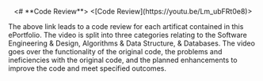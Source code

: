 <p align="center">
<# **Code Review**>
<[Code Review](https://youtu.be/Lm_ubFRt0e8)>
</p>

The above link leads to a code review for each artificat contained in this ePortfolio. The video is split into three categories relating to the Software Engineering & Design, Algorithms & Data Structure, & Databases. The video goes over the functionality of the original code, the problems and ineficiencies with the original code, and the planned enhancements to improve the code and meet specified outcomes.

